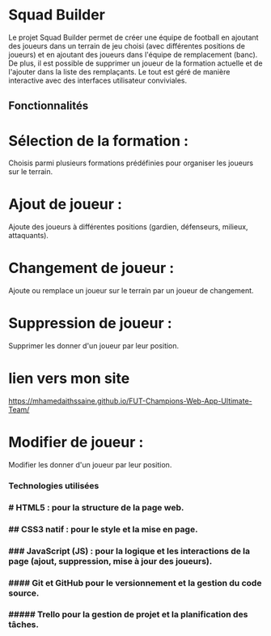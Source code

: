 # Squad Builder
Le projet Squad Builder permet de créer une équipe de football en ajoutant des joueurs dans un terrain de jeu choisi (avec différentes positions de joueurs)
et en ajoutant des joueurs dans l'équipe de remplacement (banc). 
De plus, il est possible de supprimer un joueur de la formation actuelle et de l'ajouter dans la liste des remplaçants. 
Le tout est géré de manière interactive avec des interfaces utilisateur conviviales.

## Fonctionnalités

# Sélection de la formation :
Choisis parmi plusieurs formations prédéfinies pour organiser les joueurs sur le terrain.

# Ajout de joueur :
Ajoute des joueurs à différentes positions (gardien, défenseurs, milieux, attaquants).

# Changement de joueur :
Ajoute ou remplace un joueur sur le terrain par un joueur de changement.

# Suppression de joueur : 
Supprimer les donner d'un joueur par leur position.

# lien vers mon site 
https://mhamedaithssaine.github.io/FUT-Champions-Web-App-Ultimate-Team/

# Modifier de joueur  :
Modifier les donner d'un joueur par leur position.

### Technologies utilisées
### # HTML5 : pour la structure de la page web.
### ## CSS3 natif : pour le style et la mise en page.
### ### JavaScript (JS) : pour la logique et les interactions de la page (ajout, suppression, mise à jour des joueurs).
### #### Git et GitHub pour le versionnement et la gestion du code source.
### ##### Trello pour la gestion de projet et la planification des tâches.
